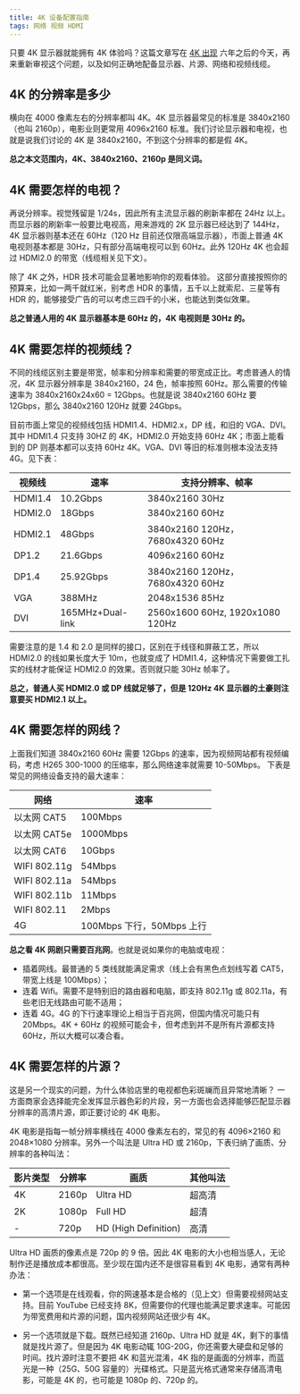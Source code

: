 ```yaml
---
title: 4K 设备配置指南
tags: 网络 视频 HDMI
---
```


只要 4K 显示器就能拥有 4K 体验吗？这篇文章写在 [4K 出现][4k] 六年之后的今天，再来重新审视这个问题，以及如何正确地配备显示器、片源、网络和视频线缆。

<!--more-->

## 4K 的分辨率是多少

横向在 4000 像素左右的分辨率都叫 4K。4K 显示器最常见的标准是 3840x2160（也叫 2160p），电影业则更常用 4096x2160 标准。我们讨论显示器和电视，也就是说我们讨论的 4K 是 3840x2160，不到这个分辨率的都是假 4K。

**总之本文范围内，4K、3840x2160、2160p 是同义词。**

## 4K 需要怎样的电视？

再说分辨率。视觉残留是 1/24s，因此所有主流显示器的刷新率都在 24Hz 以上。而显示器的刷新率一般要比电视高，用来游戏的 2K 显示器已经达到了 144Hz，4K 显示器则基本还在 60Hz（120 Hz 目前还仅限高端显示器），市面上普通 4K 电视则基本都是 30Hz，只有部分高端电视可以到 60Hz。此外 120Hz 4K 也会超过 HDMI2.0 的带宽（线缆相关见下文）。

除了 4K 之外，HDR 技术可能会显著地影响你的观看体验。
这部分直接按照你的预算来，比如一两千就红米，别考虑 HDR 的事情，五千以上就索尼、三星等有 HDR 的，能够接受广告的可以考虑三四千的小米，也能达到类似效果。

**总之普通人用的 4K 显示器基本是 60Hz 的，4K 电视则是 30Hz 的。**

## 4K 需要怎样的视频线？

不同的线缆区别主要是带宽，帧率和分辨率和需要的带宽成正比。考虑普通人的情况，4K 显示器分辨率是 3840x2160，24 色，帧率按照 60Hz。那么需要的传输速率为 3840x2160x24x60 = 12Gbps。也就是说 3840x2160 60Hz 要 12Gbps，那么 3840x2160 120Hz 就要 24Gbps。

目前市面上常见的视频线包括 HDMI1.4、HDMI2.x，DP 线，和旧的 VGA、DVI。
其中 HDMI1.4 只支持 30HZ 的 4K，HDMI2.0 开始支持 60Hz 4K；市面上能看到的 DP 则基本都可以支持 60Hz 4K。VGA、DVI 等旧的标准则根本没法支持 4G。见下表：

视频线 | 速率 | 支持分辨率、帧率
--- | --- | ---
HDMI1.4 | 10.2Gbps | 3840x2160 30Hz
HDMI2.0 | 18Gbps | 3840x2160 60Hz
HDMI2.1 | 48Gbps | 3840x2160 120Hz，7680x4320 60Hz
DP1.2 | 21.6Gbps | 4096x2160 60Hz
DP1.4 | 25.92Gbps | 3840x2160 120Hz，7680x4320 60Hz
VGA | 388MHz | 2048x1536 85Hz
DVI | 165MHz+Dual-link | 2560x1600 60Hz, 1920x1080 120Hz

需要注意的是 1.4 和 2.0 是同样的接口，区别在于线径和屏蔽工艺，所以 HDMI2.0 的线如果长度大于 10m，也就变成了 HDMI1.4，这种情况下需要做工扎实的线材才能保证 HDMI2.0 的效果。否则就只能 30Hz 帧率了。

**总之，普通人买 HDMI2.0 或 DP 线就足够了，但是 120Hz 4K 显示器的土豪则注意要买 HDMI2.1 以上。**

## 4K 需要怎样的网线？

上面我们知道 3840x2160 60Hz 需要 12Gbps 的速率，因为视频网站都有视频编码，考虑 H265 300-1000 的压缩率，那么网络速率就需要 10-50Mbps。
下表是常见的网络设备支持的最大速率：

网络 | 速率
--- | ---
以太网 CAT5 | 100Mbps
以太网 CAT5e | 1000Mbps
以太网 CAT6 | 10Gbps
WIFI 802.11g | 54Mbps
WIFI 802.11a | 54Mbps
WIFI 802.11b | 11Mbps
WIFI 802.11 | 2Mbps
4G | 100Mbps 下行，50Mbps 上行

**总之看 4K 网剧只需要百兆网**。也就是说如果你的电脑或电视：

- 插着网线。最普通的 5 类线就能满足需求（线上会有黑色点划线写着 CAT5，带宽上线是 100Mbps）；
- 连着 Wifi。需要不是特别旧的路由器和电脑，即支持 802.11g 或 802.11a，有些老旧无线路由可能不适用；
- 连着 4G。4G 的下行速率理论上相当于百兆网，但国内情况可能只有 20Mbps。4K + 60Hz 的视频可能会卡，但考虑到并不是所有片源都支持 60Hz，所以大概可以凑合看。

## 4K 需要怎样的片源？

这是另一个现实的问题，为什么体验店里的电视都色彩斑斓而且异常地清晰？
一方面商家会选择能完全发挥显示器色彩的片段，另一方面也会选择能够匹配显示器分辨率的高清片源，即正要讨论的 4K 电影。

4K 电影是指每一帧分辨率横线在 4000 像素左右的，常见的有 4096×2160 和 2048×1080 分辨率。另外一个叫法是 Ultra HD 或 2160p，下表归纳了画质、分辨率的各种叫法：

影片类型 | 分辨率 | 画质 | 其他叫法
--- | --- | --- | ---
4K | 2160p | Ultra HD | 超高清
2K | 1080p | Full HD | 超清
- | 720p | HD (High Definition) | 高清

Ultra HD 画质的像素点是 720p 的 9 倍。因此 4K 电影的大小也相当感人，无论制作还是播放成本都很高。至少现在国内还不是很容易看到 4K 电影，通常有两种办法：

* 第一个选项是在线观看，你的网速基本是合格的（见上文）但需要视频网站支持。目前 YouTube 已经支持 8K，但需要你的代理也能满足要求速率。可能因为带宽费用和片源的问题，国内视频网站还很少有 4K。

* 另一个选项就是下载。既然已经知道 2160p、Ultra HD 就是 4K，剩下的事情就是找片源了。但是因为 4K 电影动辄 10G-20G，你还需要大硬盘和足够的时间。找片源时注意不要把 4K 和蓝光混淆，4K 指的是画面的分辨率，而蓝光是一种（25G、50G 容量的）光碟格式。只是蓝光格式通常来存储高清电影，可能是 4K 的，也可能是 1080p 的、720p 的。

[4k]: https://en.wikipedia.org/wiki/4K_resolution